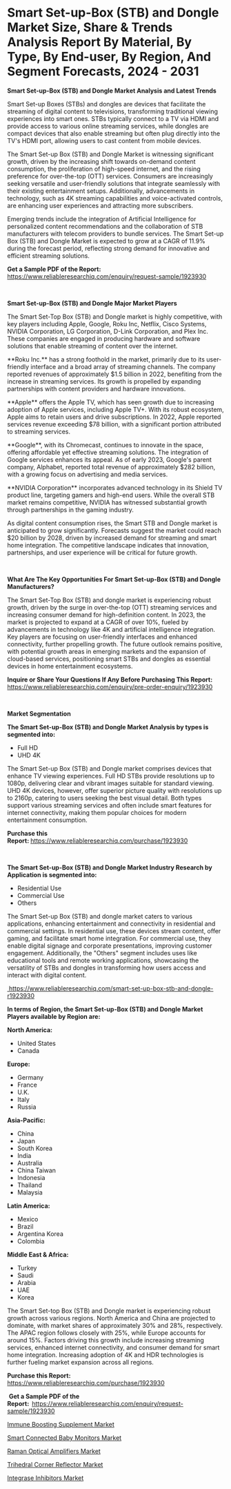 <p><h1>Smart Set-up-Box (STB) and Dongle Market Size, Share & Trends Analysis Report By Material, By Type, By End-user, By Region, And Segment Forecasts, 2024 - 2031</h1></p><p><strong>Smart Set-up-Box (STB) and Dongle Market Analysis and Latest Trends</strong></p>
<p><p>Smart Set-up Boxes (STBs) and dongles are devices that facilitate the streaming of digital content to televisions, transforming traditional viewing experiences into smart ones. STBs typically connect to a TV via HDMI and provide access to various online streaming services, while dongles are compact devices that also enable streaming but often plug directly into the TV's HDMI port, allowing users to cast content from mobile devices. </p><p>The Smart Set-up Box (STB) and Dongle Market is witnessing significant growth, driven by the increasing shift towards on-demand content consumption, the proliferation of high-speed internet, and the rising preference for over-the-top (OTT) services. Consumers are increasingly seeking versatile and user-friendly solutions that integrate seamlessly with their existing entertainment setups. Additionally, advancements in technology, such as 4K streaming capabilities and voice-activated controls, are enhancing user experiences and attracting more subscribers.</p><p>Emerging trends include the integration of Artificial Intelligence for personalized content recommendations and the collaboration of STB manufacturers with telecom providers to bundle services. The Smart Set-up Box (STB) and Dongle Market is expected to grow at a CAGR of 11.9% during the forecast period, reflecting strong demand for innovative and efficient streaming solutions.</p></p>
<p><strong>Get a Sample PDF of the Report:&nbsp;</strong> <a href="https://www.reliableresearchiq.com/enquiry/request-sample/1923930?utm_campaign=1722&utm_medium=2&utm_source=Github&utm_content=ia&utm_term=24102024&utm_id=smart-set-up-box-stb-and-dongle">https://www.reliableresearchiq.com/enquiry/request-sample/1923930</a></p>
<p>&nbsp;</p>
<p><strong>Smart Set-up-Box (STB) and Dongle Major Market Players</strong></p>
<p><p>The Smart Set-Top Box (STB) and Dongle market is highly competitive, with key players including Apple, Google, Roku Inc, Netflix, Cisco Systems, NVIDIA Corporation, LG Corporation, D-Link Corporation, and Plex Inc. These companies are engaged in producing hardware and software solutions that enable streaming of content over the internet.</p><p>**Roku Inc.** has a strong foothold in the market, primarily due to its user-friendly interface and a broad array of streaming channels. The company reported revenues of approximately $1.5 billion in 2022, benefiting from the increase in streaming services. Its growth is propelled by expanding partnerships with content providers and hardware innovations.</p><p>**Apple** offers the Apple TV, which has seen growth due to increasing adoption of Apple services, including Apple TV+. With its robust ecosystem, Apple aims to retain users and drive subscriptions. In 2022, Apple reported services revenue exceeding $78 billion, with a significant portion attributed to streaming services.</p><p>**Google**, with its Chromecast, continues to innovate in the space, offering affordable yet effective streaming solutions. The integration of Google services enhances its appeal. As of early 2023, Google's parent company, Alphabet, reported total revenue of approximately $282 billion, with a growing focus on advertising and media services.</p><p>**NVIDIA Corporation** incorporates advanced technology in its Shield TV product line, targeting gamers and high-end users. While the overall STB market remains competitive, NVIDIA has witnessed substantial growth through partnerships in the gaming industry.</p><p>As digital content consumption rises, the Smart STB and Dongle market is anticipated to grow significantly. Forecasts suggest the market could reach $20 billion by 2028, driven by increased demand for streaming and smart home integration. The competitive landscape indicates that innovation, partnerships, and user experience will be critical for future growth.</p></p>
<p>&nbsp;</p>
<p><strong>What Are The Key Opportunities For Smart Set-up-Box (STB) and Dongle Manufacturers?</strong></p>
<p><p>The Smart Set-Top Box (STB) and dongle market is experiencing robust growth, driven by the surge in over-the-top (OTT) streaming services and increasing consumer demand for high-definition content. In 2023, the market is projected to expand at a CAGR of over 10%, fueled by advancements in technology like 4K and artificial intelligence integration. Key players are focusing on user-friendly interfaces and enhanced connectivity, further propelling growth. The future outlook remains positive, with potential growth areas in emerging markets and the expansion of cloud-based services, positioning smart STBs and dongles as essential devices in home entertainment ecosystems.</p></p>
<p><strong>Inquire or Share Your Questions If Any Before Purchasing This Report:</strong> <a href="https://www.reliableresearchiq.com/enquiry/pre-order-enquiry/1923930?utm_campaign=1722&utm_medium=2&utm_source=Github&utm_content=ia&utm_term=24102024&utm_id=smart-set-up-box-stb-and-dongle">https://www.reliableresearchiq.com/enquiry/pre-order-enquiry/1923930</a></p>
<p>&nbsp;</p>
<p><strong>Market Segmentation</strong></p>
<p><strong>The Smart Set-up-Box (STB) and Dongle Market Analysis by types is segmented into:</strong></p>
<p><ul><li>Full HD</li><li>UHD 4K</li></ul></p>
<p><p>The Smart Set-up Box (STB) and Dongle market comprises devices that enhance TV viewing experiences. Full HD STBs provide resolutions up to 1080p, delivering clear and vibrant images suitable for standard viewing. UHD 4K devices, however, offer superior picture quality with resolutions up to 2160p, catering to users seeking the best visual detail. Both types support various streaming services and often include smart features for internet connectivity, making them popular choices for modern entertainment consumption.</p></p>
<p><strong>Purchase this Report:&nbsp;</strong><a href="https://www.reliableresearchiq.com/purchase/1923930?utm_campaign=1722&utm_medium=2&utm_source=Github&utm_content=ia&utm_term=24102024&utm_id=smart-set-up-box-stb-and-dongle">https://www.reliableresearchiq.com/purchase/1923930</a></p>
<p>&nbsp;</p>
<p><strong>The Smart Set-up-Box (STB) and Dongle Market Industry Research by Application is segmented into:</strong></p>
<p><ul><li>Residential Use</li><li>Commercial Use</li><li>Others</li></ul></p>
<p><p>The Smart Set-up Box (STB) and dongle market caters to various applications, enhancing entertainment and connectivity in residential and commercial settings. In residential use, these devices stream content, offer gaming, and facilitate smart home integration. For commercial use, they enable digital signage and corporate presentations, improving customer engagement. Additionally, the "Others" segment includes uses like educational tools and remote working applications, showcasing the versatility of STBs and dongles in transforming how users access and interact with digital content.</p></p>
<p><a href="https://www.reliableresearchiq.com/smart-set-up-box-stb-and-dongle-r1923930?utm_campaign=1722&utm_medium=2&utm_source=Github&utm_content=ia&utm_term=24102024&utm_id=smart-set-up-box-stb-and-dongle">&nbsp;https://www.reliableresearchiq.com/smart-set-up-box-stb-and-dongle-r1923930</a></p>
<p><strong>In terms of Region, the Smart Set-up-Box (STB) and Dongle Market Players available by Region are:</strong></p>
<p>
    <p> <strong> North America: </strong>
        <ul>
            <li>United States</li>
            <li>Canada</li>
        </ul>
        </p> 
    <p> <strong> Europe: </strong>
        <ul>
            <li>Germany</li>
            <li>France</li>
            <li>U.K.</li>
            <li>Italy</li>
            <li>Russia</li>
        </ul>
        </p> 
    <p> <strong> Asia-Pacific: </strong>
        <ul>
            <li>China</li>
            <li>Japan</li>
            <li>South Korea</li>
            <li>India</li>
            <li>Australia</li>
            <li>China Taiwan</li>
            <li>Indonesia</li>
            <li>Thailand</li>
            <li>Malaysia</li>
        </ul>
        </p> 
    <p> <strong> Latin America: </strong>
        <ul>
            <li>Mexico</li>
            <li>Brazil</li>
            <li>Argentina Korea</li>
            <li>Colombia</li>
        </ul>
        </p> 
    <p> <strong> Middle East & Africa: </strong>
        <ul>
            <li>Turkey</li>
            <li>Saudi</li>
            <li>Arabia</li>
            <li>UAE</li>
            <li>Korea</li>
        </ul>
    </p>
    </p>
<p><p>The Smart Set-top Box (STB) and Dongle market is experiencing robust growth across various regions. North America and China are projected to dominate, with market shares of approximately 30% and 28%, respectively. The APAC region follows closely with 25%, while Europe accounts for around 15%. Factors driving this growth include increasing streaming services, enhanced internet connectivity, and consumer demand for smart home integration. Increasing adoption of 4K and HDR technologies is further fueling market expansion across all regions.</p></p>
<p><strong>Purchase this Report: </strong><a href="https://www.reliableresearchiq.com/purchase/1923930?utm_campaign=1722&utm_medium=2&utm_source=Github&utm_content=ia&utm_term=24102024&utm_id=smart-set-up-box-stb-and-dongle">https://www.reliableresearchiq.com/purchase/1923930</a></p>
<p>&nbsp;<strong>Get a Sample PDF of the Report:&nbsp;&nbsp;</strong><a href="https://www.reliableresearchiq.com/enquiry/request-sample/1923930?utm_campaign=1722&utm_medium=2&utm_source=Github&utm_content=ia&utm_term=24102024&utm_id=smart-set-up-box-stb-and-dongle">https://www.reliableresearchiq.com/enquiry/request-sample/1923930</a></p>
<p><strong></strong></p>
<p><p><a href="https://www.linkedin.com/pulse/investing-immune-boosting-supplement-market-trends-leading-vig2f?utm_campaign=1722&utm_medium=2&utm_source=Github&utm_content=ia&utm_term=24102024&utm_id=smart-set-up-box-stb-and-dongle">Immune Boosting Supplement Market</a></p><p><a href="https://github.com/MoonZANDRA/Market-Research-Report-List-1/blob/main/smart-connected-baby-monitors-market.md?utm_campaign=1722&utm_medium=2&utm_source=Github&utm_content=ia&utm_term=24102024&utm_id=smart-set-up-box-stb-and-dongle">Smart Connected Baby Monitors Market</a></p><p><a href="https://www.linkedin.com/pulse/raman-optical-amplifiers-market-evolution-key-trends-regional-dynamics-sbwye?utm_campaign=1722&utm_medium=2&utm_source=Github&utm_content=ia&utm_term=24102024&utm_id=smart-set-up-box-stb-and-dongle">Raman Optical Amplifiers Market</a></p><p><a href="https://www.linkedin.com/pulse/future-ready-strategic-insights-global-trihedral-corner-reflector-7ls5e?utm_campaign=1722&utm_medium=2&utm_source=Github&utm_content=ia&utm_term=24102024&utm_id=smart-set-up-box-stb-and-dongle">Trihedral Corner Reflector Market</a></p><p><a href="https://www.linkedin.com/pulse/integrase-inhibitors-market-penetration-strategies-untapped-aglgf?utm_campaign=1722&utm_medium=2&utm_source=Github&utm_content=ia&utm_term=24102024&utm_id=smart-set-up-box-stb-and-dongle">Integrase Inhibitors Market</a></p></p>